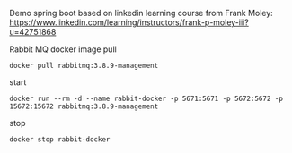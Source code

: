 Demo spring boot based on linkedin learning course from Frank Moley:
https://www.linkedin.com/learning/instructors/frank-p-moley-iii?u=42751868

Rabbit MQ docker image
pull
```
docker pull rabbitmq:3.8.9-management

```
start
```
docker run --rm -d --name rabbit-docker -p 5671:5671 -p 5672:5672 -p 15672:15672 rabbitmq:3.8.9-management
```
stop
```
docker stop rabbit-docker
```